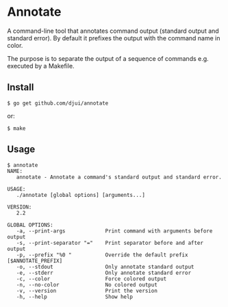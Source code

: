 # Annotate

A command-line tool that annotates command output (standard output and standard
error). By default it prefixes the output with the command name in color.

The purpose is to separate the output of a sequence of commands e.g. executed by
a Makefile.


## Install

    $ go get github.com/djui/annotate

or:

    $ make


## Usage

    $ annotate
    NAME:
       annotate - Annotate a command's standard output and standard error.

    USAGE:
       ./annotate [global options] [arguments...]

    VERSION:
       2.2

    GLOBAL OPTIONS:
       -a, --print-args             Print command with arguments before output
       -s, --print-separator "="    Print separator before and after output
       -p, --prefix "%0 "           Override the default prefix [$ANNOTATE_PREFIX]
       -o, --stdout                 Only annotate standard output
       -e, --stderr                 Only annotate standard error
       -c, --color                  Force colored output
       -n, --no-color               No colored output
       -v, --version                Print the version
       -h, --help                   Show help
